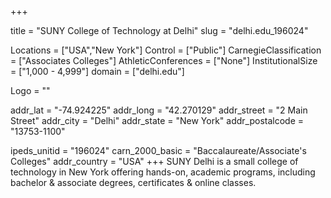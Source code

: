 
+++

title = "SUNY College of Technology at Delhi"
slug = "delhi.edu_196024"

Locations = ["USA","New York"]
Control = ["Public"]
CarnegieClassification = ["Associates Colleges"]
AthleticConferences = ["None"]
InstitutionalSize = ["1,000 - 4,999"]
domain = ["delhi.edu"]

Logo = ""

addr_lat = "-74.924225"
addr_long = "42.270129"
addr_street = "2 Main Street"
addr_city = "Delhi"
addr_state = "New York"
addr_postalcode = "13753-1100"

ipeds_unitid = "196024"
carn_2000_basic = "Baccalaureate/Associate's Colleges"
addr_country = "USA"
+++
    SUNY Delhi is a small college of technology in New York offering hands-on, academic programs, including bachelor &amp; associate degrees, certificates &amp; online classes.
